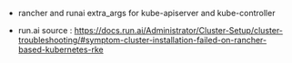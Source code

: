- rancher and runai 
    extra_args for kube-apiserver and kube-controller
    
- run.ai source :  https://docs.run.ai/Administrator/Cluster-Setup/cluster-troubleshooting/#symptom-cluster-installation-failed-on-rancher-based-kubernetes-rke
